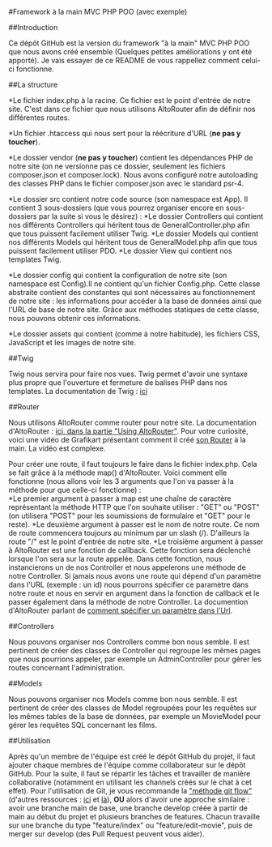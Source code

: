 #Framework à la main MVC PHP POO (avec exemple)

##Introduction

Ce dépôt GitHub est la version du framework "à la main" MVC PHP POO que nous avons créé ensemble (Quelques petites améliorations y ont été apporté). Je vais essayer de ce README de vous rappellez comment celui-ci fonctionne.

##La structure

*Le fichier index.php à la racine. Ce fichier est le point d'entrée de notre site. C'est dans ce fichier que nous utilisons AltoRouter afin de définir nos différentes routes.

*Un fichier .htaccess qui nous sert pour la réécriture d'URL (**ne pas y toucher**).

*Le dossier vendor (**ne pas y toucher**) contient les dépendances PHP de notre site (on ne versionne pas ce dossier, seulement les fichiers composer.json et composer.lock). Nous avons configuré notre autoloading des classes PHP dans le fichier composer.json avec le standard psr-4.

*Le dossier src contient notre code source (son namespace est App). Il contient 3 sous-dossiers (que vous pourrez organiser encore en sous-dossiers par la suite si vous le désirez) : 
    *Le dossier Controllers qui contient nos différents Controllers qui héritent tous de GeneralController.php afin que tous puissent facilement utiliser Twig.
    *Le dossier Models qui contient nos différents Models qui héritent tous de GeneralModel.php afin que tous puissent facilement utiliser PDO.
    *Le dossier View qui contient nos templates Twig.

*Le dossier config qui contient la configuration de notre site (son namespace est Config).Il ne contient qu'un fichier Config.php. Cette classe abstraite contient des constantes qui sont nécessaires au fonctionnement de notre site : les informations pour accéder à la base de données ainsi que l'URL de base de notre site. Grâce aux méthodes statiques de cette classe, nous pouvons obtenir ces informations.

*Le dossier assets qui contient (comme à notre habitude), les fichiers CSS, JavaScript et les images de notre site.

##Twig

Twig nous servira pour faire nos vues. Twig permet d'avoir une syntaxe plus propre que l'ouverture et fermeture de balises PHP dans nos templates.
La documentation de Twig : [ici](https://twig.symfony.com/doc/3.x/)

##Router

Nous utilisons AltoRouter comme router pour notre site. La documentation d'AltoRouter : [ici, dans la partie "Using AltoRouter"](https://altorouter.com/).
Pour votre curiosité, voici une vidéo de Grafikart présentant comment il créé [son Router](https://www.youtube.com/watch?v=I-DN2C7Gs7A&ab_channel=Grafikart.fr) à la main. La vidéo est complexe.

Pour créer une route, il faut toujours le faire dans le fichier index.php. Cela se fait grâce à la méthode map() d'AltoRouter. Voici comment elle fonctionne (nous allons voir les 3 arguments que l'on va passer à la méthode pour que celle-ci fonctionne) :  
*Le premier argument à passer à map est une chaîne de caractère représentant la méthode HTTP que l'on souhaite utiliser : "GET" ou "POST" (on utilisera "POST" pour les soumissions de formulaire et "GET" pour le reste). 
*Le deuxième argument à passer est le nom de notre route. Ce nom de route commencera toujours au minimum par un slash (/). D'ailleurs la route "/" est le point d'entrée de notre site. 
*Le troisième argument à passer à AltoRouter est une fonction de callback. Cette fonction sera déclenché lorsque l'on sera sur la route appelée. Dans cette fonction, nous instancierons un de nos Controller et nous appelerons une méthode de notre Controller. Si jamais nous avons une route qui dépend d'un paramètre dans l'URL (exemple : un id) nous pourrons spécifier ce paramètre dans notre route et nous en servir en argument dans la fonction de callback et le passer également dans la méthode de notre Controller. La documention d'AltoRouter parlant de [comment spécifier un paramètre dans l'Url](https://altorouter.com/usage/mapping-routes.html).

##Controllers

Nous pouvons organiser nos Controllers comme bon nous semble. Il est pertinent de créer des classes de Controller qui regroupe les mêmes pages que nous pourrions appeler, par exemple un AdminController pour gérer les routes concernant l'administration.

##Models

Nous pouvons organiser nos Models comme bon nous semble. Il est pertinent de créer des classes de Model regroupées pour les requêtes sur les mêmes tables de la base de données, par exemple un MovieModel pour gérer les requêtes SQL concernant les films.

##Utilisation

Après qu'un membre de l'équipe est créé le dépôt GitHub du projet, il faut ajouter chaque membres de l'équipe comme collaborateur sur le dépôt GitHub. 
Pour la suite, il faut se répartir les tâches et travailler de manière collaborative (notamment en utilisant les channels créés sur le chat à cet effet).
Pour l'utilisation de Git, je vous recommande la ["méthode git flow"](https://www.atlassian.com/fr/git/tutorials/comparing-workflows/gitflow-workflow#:~:text=Le%20workflow%20Gitflow%20global%20est,cr%C3%A9%C3%A9es%20%C3%A0%20partir%20de%20develop%20.) (d'autres ressources : [ici](https://danielkummer.github.io/git-flow-cheatsheet/index.fr_FR.html) et [là](https://www.youtube.com/watch?v=ZQAQ4HcskAY&ab_channel=Grafikart.fr)), **OU** alors d'avoir une approche similaire : avoir une branche main de base, une branche develop créée à partir de main au début du projet et plusieurs branches de features. Chacun travaille sur une branche du type "feature/index" ou "feature/edit-movie", puis de merger sur develop (des Pull Request peuvent vous aider).